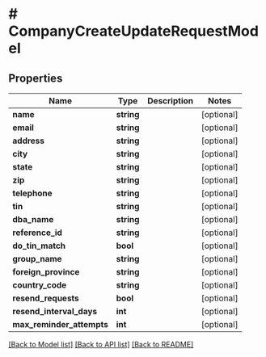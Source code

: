 # # CompanyCreateUpdateRequestModel

## Properties

Name | Type | Description | Notes
------------ | ------------- | ------------- | -------------
**name** | **string** |  | [optional]
**email** | **string** |  | [optional]
**address** | **string** |  | [optional]
**city** | **string** |  | [optional]
**state** | **string** |  | [optional]
**zip** | **string** |  | [optional]
**telephone** | **string** |  | [optional]
**tin** | **string** |  | [optional]
**dba_name** | **string** |  | [optional]
**reference_id** | **string** |  | [optional]
**do_tin_match** | **bool** |  | [optional]
**group_name** | **string** |  | [optional]
**foreign_province** | **string** |  | [optional]
**country_code** | **string** |  | [optional]
**resend_requests** | **bool** |  | [optional]
**resend_interval_days** | **int** |  | [optional]
**max_reminder_attempts** | **int** |  | [optional]

[[Back to Model list]](../../../README.md#models) [[Back to API list]](../../../README.md#endpoints) [[Back to README]](../../../README.md)
